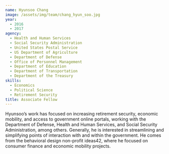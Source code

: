 ```yaml
---
name: Hyunsoo Chang
image: /assets/img/team/chang_hyun_soo.jpg
year:
  - 2016
  - 2017
agency:
  - Health and Human Services
  - Social Security Administration
  - United States Postal Service
  - US Department of Agriculture
  - Department of Defense
  - Office of Personnel Management
  - Department of Education
  - Department of Transportation
  - Department of the Treasury
skills:
  - Economics
  - Political Science
  - Retirement Security
title: Associate Fellow
---
```


Hyunsoo’s work has focused on increasing retirement security, economic mobility, and access to government online portals, working with the Department of Defense, Health and Human Services, and Social Security Administration, among others. Generally, he is interested in streamlining and simplifying points of interaction with and within the government. He comes from the behavioral design non-profit ideas42, where he focused on consumer finance and economic mobility projects.
